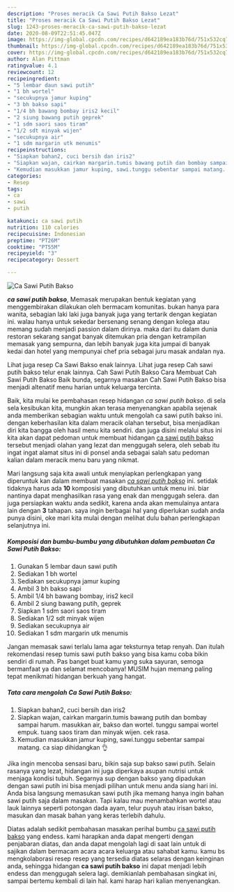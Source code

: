 ```yaml
---
description: "Proses meracik Ca Sawi Putih Bakso Lezat"
title: "Proses meracik Ca Sawi Putih Bakso Lezat"
slug: 1243-proses-meracik-ca-sawi-putih-bakso-lezat
date: 2020-08-09T22:51:45.047Z
image: https://img-global.cpcdn.com/recipes/d642189ea183b76d/751x532cq70/ca-sawi-putih-bakso-foto-resep-utama.jpg
thumbnail: https://img-global.cpcdn.com/recipes/d642189ea183b76d/751x532cq70/ca-sawi-putih-bakso-foto-resep-utama.jpg
cover: https://img-global.cpcdn.com/recipes/d642189ea183b76d/751x532cq70/ca-sawi-putih-bakso-foto-resep-utama.jpg
author: Alan Pittman
ratingvalue: 4.1
reviewcount: 12
recipeingredient:
- "5 lembar daun sawi putih"
- "1 bh wortel"
- "secukupnya jamur kuping"
- "3 bh bakso sapi"
- "1/4 bh bawang bombay iris2 kecil"
- "2 siung bawang putih geprek"
- "1 sdm saori saos tiram"
- "1/2 sdt minyak wijen"
- "secukupnya air"
- "1 sdm margarin utk menumis"
recipeinstructions:
- "Siapkan bahan2, cuci bersih dan iris2"
- "Siapkan wajan, cairkan margarin.tumis bawang putih dan bombay sampai harum. masukkan air, bakso dan wortel. tunggu sampai wortel empuk. tuang saos tiram dan minyak wijen. cek rasa."
- "Kemudian masukkan jamur kuping, sawi.tunggu sebentar sampai matang. ca siap dihidangkan 👌"
categories:
- Resep
tags:
- ca
- sawi
- putih

katakunci: ca sawi putih 
nutrition: 110 calories
recipecuisine: Indonesian
preptime: "PT26M"
cooktime: "PT55M"
recipeyield: "3"
recipecategory: Dessert

---
```



![Ca Sawi Putih Bakso](https://img-global.cpcdn.com/recipes/d642189ea183b76d/751x532cq70/ca-sawi-putih-bakso-foto-resep-utama.jpg)

<b><i>ca sawi putih bakso</i></b>, Memasak merupakan bentuk kegiatan yang menggembirakan dilakukan oleh bermacam komunitas. bukan hanya para wanita, sebagian laki laki juga banyak juga yang tertarik dengan kegiatan ini. walau hanya untuk sekedar bersenang senang dengan kolega atau memang sudah menjadi passion dalam dirinya. maka dari itu dalam dunia restoran sekarang sangat banyak ditemukan pria dengan ketrampilan memasak yang sempurna, dan lebih banyak juga kita jumpai di banyak kedai dan hotel yang mempunyai chef pria sebagai juru masak andalan nya.

Lihat juga resep Ca Sawi Bakso enak lainnya. Lihat juga resep Cah sawi putih bakso telur enak lainnya. Cah Sawi Putih Bakso Cara Membuat Cah Sawi Putih Bakso Baik bunda, segarnya masakan Cah Sawi Putih Bakso bisa menjadi altenatif menu harian untuk keluarga tercinta.

Baik, kita mulai ke pembahasan resep hidangan <i>ca sawi putih bakso</i>. di sela sela kesibukan kita, mungkin akan terasa menyenangkan apabila sejenak anda memberikan sebagian waktu untuk mengolah ca sawi putih bakso ini. dengan keberhasilan kita dalam meracik olahan tersebut, bisa menjadikan diri kita bangga oleh hasil menu kita sendiri. dan juga disini melalui situs ini kita akan dapat pedoman untuk membuat hidangan <u>ca sawi putih bakso</u> tersebut menjadi olahan yang lezat dan menggugah selera, oleh sebab itu ingat ingat alamat situs ini di ponsel anda sebagai salah satu pedoman kalian dalam meracik menu baru yang nikmat.


Mari langsung saja kita awali untuk menyiapkan perlengkapan yang diperuntuk kan dalam membuat masakan <u><i>ca sawi putih bakso</i></u> ini. setidak tidaknya harus ada <b>10</b> komposisi yang dibutuhkan untuk menu ini. biar nantinya dapat menghasilkan rasa yang enak dan menggugah selera. dan juga persiapkan waktu anda sedikit, karena anda akan memulainya antara lain dengan <b>3</b> tahapan. saya ingin berbagai hal yang diperlukan sudah anda punya disini, oke mari kita mulai dengan melihat dulu bahan perlengkapan selanjutnya ini.

<!--inarticleads1-->

##### Komposisi dan bumbu-bumbu yang dibutuhkan dalam pembuatan Ca Sawi Putih Bakso:

1. Gunakan 5 lembar daun sawi putih
1. Sediakan 1 bh wortel
1. Sediakan secukupnya jamur kuping
1. Ambil 3 bh bakso sapi
1. Ambil 1/4 bh bawang bombay, iris2 kecil
1. Ambil 2 siung bawang putih, geprek
1. Siapkan 1 sdm saori saos tiram
1. Sediakan 1/2 sdt minyak wijen
1. Sediakan secukupnya air
1. Sediakan 1 sdm margarin utk menumis


Jangan memasak sawi terlalu lama agar teksturnya tetap renyah. Dan itulah rekomendasi resep tumis sawi putih bakso yang bisa kamu coba bikin sendiri di rumah. Pas banget buat kamu yang suka sayuran, semoga bermanfaat ya dan selamat mencobanya! MUSIM hujan memang paling tepat menikmati hidangan berkuah yang hangat. 

<!--inarticleads2-->

##### Tata cara mengolah Ca Sawi Putih Bakso:

1. Siapkan bahan2, cuci bersih dan iris2
1. Siapkan wajan, cairkan margarin.tumis bawang putih dan bombay sampai harum. masukkan air, bakso dan wortel. tunggu sampai wortel empuk. tuang saos tiram dan minyak wijen. cek rasa.
1. Kemudian masukkan jamur kuping, sawi.tunggu sebentar sampai matang. ca siap dihidangkan 👌


Jika ingin mencoba sensasi baru, bikin saja sup bakso sawi putih. Selain rasanya yang lezat, hidangan ini juga diperkaya asupan nutrisi untuk menjaga kondisi tubuh. Segarnya sup dengan bakso yang dipadukan dengan sawi putih ini bisa menjadi pilihan untuk menu anda siang hari ini. Anda bisa langsung memasukan sawi putih jika memang hanya ingin bahan sawi putih saja dalam masakan. Tapi kalau mau menambahkan wortel atau lauk lainnya seperti potongan dada ayam, telur puyuh atau irisan bakso, masukan dan masak bahan yang keras terlebih dahulu. 

Diatas adalah sedikit pembahasan masakan perihal bumbu <u>ca sawi putih bakso</u> yang endess. kami harapkan anda dapat mengerti dengan penjabaran diatas, dan anda dapat mengolah lagi di saat lain untuk di sajikan dalam bermacam acara acara keluarga atau sahabat kamu. kamu bs mengkolaborasi resep resep yang tersedia diatas selaras dengan keinginan anda, sehingga hidangan <b>ca sawi putih bakso</b> ini dapat menjadi lebih endess dan menggugah selera lagi. demikianlah pembahasan singkat ini, sampai bertemu kembali di lain hal. kami harap hari kalian menyenangkan.
